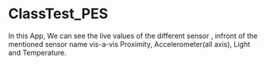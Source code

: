 # ClassTest_PES
In this App, We can see the live values of the different sensor , infront of the mentioned sensor name vis-a-vis
Proximity, Accelerometer(all axis), Light and Temperature.
